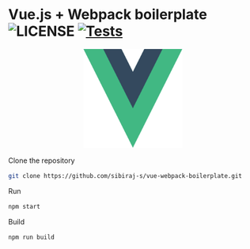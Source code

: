 # Vue.js + Webpack boilerplate ![LICENSE](https://badgen.net/github/license/sibiraj-s/vue-webpack-boilerplate) [![Tests](https://github.com/sibiraj-s/vue-webpack-boilerplate/workflows/Tests/badge.svg)](https://github.com/sibiraj-s/vue-webpack-boilerplate/actions)

<p align="center">
  <img src="./src/assets/vue.svg" width="200" height="200" alt="vue.js" />
</p>

Clone the repository

```bash
git clone https://github.com/sibiraj-s/vue-webpack-boilerplate.git
```

Run

```bash
npm start
```

Build

```bash
npm run build
```
